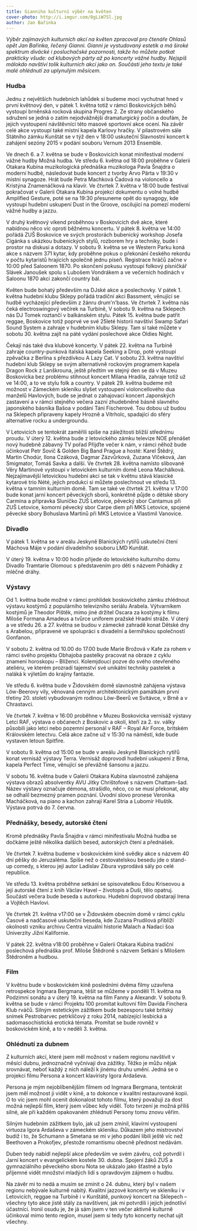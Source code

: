 ```yaml
---
title: Gianniho kulturní výběr na květen
cover-photo: http://i.imgur.com/8gLiW7Sl.jpg
author: Jan Bařinka
---
```


*Výběr zajímavých kulturních akcí na květen zpracoval pro čtenáře Ohlasů opět Jan Bařinka, řečený Gianni.  Gianni je vystudovaný estetik a má široké spektrum divácké i posluchačské pozornosti, takže ho můžete potkat prakticky všude: od klubových párty až po koncerty vážné hudby. Nejspíš málokdo navštíví tolik kulturních akcí jako on. Součástí jeho textu je také malé ohlédnutí za uplynulým měsícem.*

### Hudba

Jednu z největších hudebních lahůdek si budeme moci vychutnat hned v první květnový den, v pátek 1. května totiž v rámci Boskovických běhů vystoupí brněnská rocková skupina Progres 2. Ze strany občanského sdružení se jedná o zatím nejodvážnější dramaturgický počin a doufám, že jejich vystoupení návštěvníci této masové sportovní akce ocení. Na závěr celé akce vystoupí také místní kapela Karlovy hračky. V pilastrovém sále Státního zámku Kunštát se v týž den v 18:00 uskuteční Slavnostní koncert k zahájení sezóny 2015 v podání souboru Vernum 2013 Ensemble.

Ve dnech 6. a 7. května se bude v Boskovicích konat minifestival moderní vážné hudby Možná hudba. Ve středu 6. května od 18:00 proběhne v Galerii Otakara Kubína muzikologická přednáška muzikologa Pavla Šnajdra o moderní hudbě, následovat bude koncert z tvorby Arvo Pärta v 19:30 v místní synagoze. Hrát bude Petra Machková Čadová na violoncello a Kristýna Znamenáčková na klavír. Ve čtvrtek 7. května v 18:00 bude festival pokračovat v Galerii Otakara Kubína projekcí dokumentu o volné hudbě Amplified Gesture, poté se na 19:30 přesuneme opět do synagogy, kde vystoupí hudební uskupení Dust in the Groove, oscilující na pomezí moderní vážné hudby a jazzu.

V druhý květnový víkend proběhnou v Boskovicích dvě akce, které nabídnou něco víc oproti běžnému koncertu. V pátek 8. května ve 14:00 pořádá ZUŠ Boskovice ve svých prostorách bubenický workshop Josefa Cigánka s ukázkou bubenických stylů, rozborem hry a techniky, bude i prostor na diskusi a dotazy. V sobotu 9. května se ve Western Parku koná akce s názvem 371 kytar, kdy proběhne pokus o překonání českého rekordu v počtu kytaristů hrajících společně jednu píseň. Registrace hráčů začne v 10:00 před Saloonem 1870. Po skončení pokusu vystoupí folkový písničkář Slávek Janoušek spolu s Lubošem Vondrákem a ve večerních hodinách v Saloonu 1870 akci zakončí country bál.

Květen bude bohatý především na DJské akce a poslechovky. V pátek 1. května hudební klubu Sklepy pořádá tradiční akci Bassment, věnující se hudbě vycházející především z žánru drum'n'bass. Ve čtvrtek 7. května nás čeká electroswingový večírek na Turbíně, V sobotu 9. května na Sklepech nás DJ Tomek roztančí v balkánském stylu. Pátek 15. května bude patřit reggae, Boskovice totiž poprvé ve své 25leté historii navštíví Swamp Safari Sound System a zahraje v hudebním klubu Sklepy. Tam si také můžete v sobotu 30. května zajít na páté vydání poslechové akce Oldies Night.

Čekají nás také dva klubové koncerty. V pátek 22. května na Turbíně zahraje country-punková italská kapela Seeking a Drop, poté vystoupí zpěvačka z Berlína s přezdívkou A Lazy Cat. V sobotu 23. května navštíví hudební klub Sklepy se svým alternativně rockovým programem kapela Dragon Rock z Lanškrouna, ještě předtím ve stejný den se dá v Muzeu Boskovicka bez problému stihnout koncert Milana Hradila, zahraje totiž už ve 14:00, a to ve stylu folk a country. V pátek 29. května budeme mít možnost v Zámeckém skleníku slyšet vystoupení violoncellového dua manželů Havlových, bude se jednat o zahajovací koncert Japonských zastavení a v rámci stejného večera zazní zhudebněné básně slavného japonského básníka Bašoa v podání Táni Fischerové. Tou dobou už budou na Sklepech připraveny kapely Hrozně a Vítrholc, spadající do sféry alternative rocku a undergroundu.

V Letovicích se tentokrát zaměřili spíše na záležitosti bližší střednímu proudu. V úterý 12. května bude z letovického zámku televize NOE přenášet nový hudebně zábavný TV pořad Přijďte večer k nám, v rámci něhož bude účinkovat Petr Sovič & Golden Big Band Prague a hosté: Karel Štědrý, Martin Chodúr, Ilona Czáková, Dagmar Zázvůrková, Zuzana Vlčeková, Jan Smigmator, Tomáš Savka a další. Ve čtvrtek 28. května namísto slibované Věry Martinové vystoupí v letovickém kulturním domě Leona Machálková. Nejzajímavější letovickou hudební akcí se tak v květnu stává klasické kytarové trio Nété, jejich produkci si můžete poslechnout ve středu 13. května v tamním kulturním domě. Tam se také ve čtvrtek 21. května v 17:00 bude konat jarní koncert pěveckých sborů, konkrétně půjde o dětské sbory Carmina a přípravka Sluníčko ZUŠ Letovice, pěvecký sbor Cantamus při ZUŠ Letovice, komorní pěvecký sbor Carpe diem při MKS Letovice, spojené pěvecké sbory Bohuslava Martinů při MKS Letovice a Vlastimil Vanovice.

### Divadlo

V pátek 1. května se v areálu Jeskyně Blanických rytířů uskuteční čtení Máchova Máje v podání divadelního souboru LMD Kunštát.

V úterý 19. května v 10:00 hodin přijede do letovického kulturního domu Divadlo Tramtarie Olomouc s představením pro děti s názvem Pohádky z mléčné dráhy.
 
### Výstavy

Od 1. května bude možné v rámci prohlídek boskovického zámku zhlédnout výstavu kostýmů z populárního televizního seriálu Arabela. Výtvarníkem kostýmů je Theodor Pištěk, mimo jiné držitel Oscara za kostýmy k filmu Miloše Formana Amadeus a tvůrce uniforem pražské Hradní stráže. V úterý a ve středu 26. a 27. května se budou v zámecké zahradě konat Dětské dny s Arabelou, připravené ve spolupráci s divadelní a šermířskou společností Gonfanon.

V sobotu 2. května od 10.00 do 17.00 bude Marie Brožová v  Kafe za rohem v rámci svého projektu Obhajoba pastelky pracovat na obraze z cyklu znamení horoskopu – Blíženci. Kolemjdoucí pozve do svého otevřeného ateliéru, ve kterém prozradí tajemství své unikátní techniky pastelek a naláká k výletům do krajiny fantazie.

Ve středu 6. května bude v Židovském domě slavnostně zahájena výstava Löw-Beerovy vily, věnovaná cenným architektonickým památkám první třetiny 20. století vybudovaným rodinou Löw-Beerů ve Svitávce, v Brně a v Chrastavci.

Ve čtvrtek 7. května v 16:00 proběhne v Muzeu Boskovicka vernisáž výstavy Letci RAF, výstava o občanech z Boskovic a okolí, kteří za 2. sv. války působili jako letci nebo pozemní personál v RAF – Royal Air Force, britském Královském letectvu. Celá akce začne už v 15:30 na náměstí, kde bude vystaven letoun Spitfire.

V sobotu 9. května od 15:00 se bude v areálu Jeskyně Blanických rytířů konat vernisáž výstavy Terra. Vernisáž doprovodí hudební uskupení z Brna, kapela Perfect Time, věnující se převážně šansonu a jazzu.

V sobotu 16. května bude v Galerii Otakara Kubína slavnostně zahájena výstava obrazů absolventky AVU Jitky Chrištofové s názvem Chattam-šad. Název výstavy označuje démona, strašidlo, něco, co se musí překonat, aby se odhalil bezmezný pramen poznání. Úvodní slovo pronese Veronika Macháčková, na piano a kachon zahrají Karel Stria a Lubomír Hluštík. Výstava potrvá do 7. června.
 
### Přednášky, besedy, autorské čtení

Kromě přednášky Pavla Šnajdra v rámci minifestivalu Možná hudba se dočkáme ještě několika dalších besed, autorských čtení a přednášek.

Ve čtvrtek 7. května budeme v boskovickém kině svědky akce s názvem 40 dní pěšky do Jeruzaléma. Spíše než o cestovatelskou besedu jde o stand-up comedy, s kterou její autor Ladislav Zibura vyprodává sály po celé republice.

Ve středu 13. května proběhne setkání se spisovatelkou Edou Kriseovou a její autorské čtení z knih Václav Havel – životopis a Duši, tělo opatruj. Součástí večera bude beseda s autorkou. Hudební doprovod obstarají Irena a Vojtěch Havlovi.

Ve čtvrtek 21. května v17:00 se v Židovském obecním domě v rámci cyklu Časové a nadčasové uskuteční beseda, kde Zuzana Prudilová přiblíží okolnosti vzniku archivu Centra vizuální historie Malach a Nadaci šoa Univerzity Jižní Kalifornie.

V pátek 22. května v18:00 proběhne v Galerii Otakara Kubína tradiční poslechová přednáška prof. Miloše Štědroně s názvem Setkání s Milošem Štědroněm a hudbou.
 
### Film

V květnu bude v boskovickém kině posledními dvěma filmy uzavřena retrospekce Ingmara Bergmana, těšit se můžeme v pondělí 11. května na Podzimní sonátu a v úterý 19. května na film Fanny a Alexandr. V sobotu 9. května se bude v rámci Projektu 100 promítat kultovní film Davida Finchera Klub rváčů. Silným estetickým zážitkem bude bezesporu také britský snímek Pestrobarvec petrklíčový z roku 2014, nabízející lesbická a sadomasochistická erotická témata. Promítat se bude rovněž v boskovickém kině, a to v neděli 3. května.
 
### Ohlédnutí za dubnem

Z kulturních akcí, které jsem měl možnost v našem regionu navštívit v měsíci dubnu, jednoznačně vyčnívají dva zážitky. Těžko je můžu nějak srovnávat, neboť každý z nich náleží k jinému druhu umění. Jedná se o projekci filmu Persona a koncert klavíristy Igora Ardaševa.

Persona je mým nejoblíbenějším filmem od Ingmara Bergmana, tentokrát jsem měl možnost ji vidět v kině, a to dokonce v kvalitní restaurované kopii. O to víc jsem mohl ocenit dokonalost tohoto filmu, který považuji za dost možná nejlepší film, který jsem vůbec kdy viděl. Toto tvrzení je možná příliš silné, ale při každém opakovaném zhlédnutí Persony tomu znovu věřím.

Silným hudebním zážitkem bylo, jak už jsem zmínil, klavírní vystoupení virtuoza Igora Ardaševa v zámeckém skleníku. Důkazem jeho mistrovství budiž i to, že Schumann a Smetana se mi v jeho podání líbili ještě víc než Beethoven a Prokofjev, přestože romantismu obecně přednost nedávám.

Duben tedy nabídl nejlepší akce především ve svém závěru, což potvrdil i Jarní koncert v evangelickém kostele 30. dubna. Spojení žáků ZUŠ a gymnaziálního pěveckého sboru Nota se ukázalo jako šťastné a bylo příjemné vidět množství mladých lidí s opravdovým zájmem o hudbu.

Na závěr mi to nedá a musím se zmínit o 24. dubnu, který byl v našem regionu nebývale kulturně nabitý. Kvalitní jazzové koncerty ve skleníku i v Letovicích, reggae na Turbíně i v Kunštátě, punkový koncert na Sklepech – všechny tyto akce jistě stály za navštívení, jak mi potvrdili i jejich jednotliví účastníci. Ironií osudu je, že já sám jsem v ten večer aktivně kulturně účinkoval mimo tento region, musel jsem si tedy tyto koncerty nechat ujít všechny.